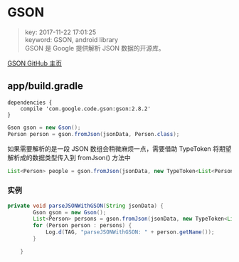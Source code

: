 # GSON
>key: 2017-11-22 17:01:25  
>keyword: GSON, android library  
>GSON 是 Google 提供解析 JSON 数据的开源库。

[GSON GitHub 主页](https://github.com/google/gson)

## app/build.gradle
```
dependencies {
    compile 'com.google.code.gson:gson:2.8.2'
}
```


```java
Gson gson = new Gson();
Person person = gson.fromJson(jsonData, Person.class);
```

如果需要解析的是一段 JSON 数组会稍微麻烦一点，需要借助 TypeToken 将期望解析成的数据类型传入到 fromJson() 方法中
```java
List<Person> people = gson.fromJson(jsonData, new TypeToken<List<Person>>(){}.getType());
```

### 实例
```java
private void parseJSONWithGSON(String jsonData) {
        Gson gson = new Gson();
        List<Person> persons = gson.fromJson(jsonData, new TypeToken<List<Person>>(){}.getType());
        for (Person person : persons) {
            Log.d(TAG, "parseJSONWithGSON: " + person.getName());
        }

    }
```
